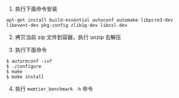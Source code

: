 1. 执行下面命令安装
   
```apt-get install build-essential autoconf automake libpcre3-dev libevent-dev pkg-config zlib1g-dev libssl-dev```

2. 拷贝当前 zip 文件到容器，执行 unzip 去解压

3. 执行下面命令
```
$ autoreconf -ivf
$ ./configure
$ make
$ make install
```

4. 执行 ```memtier_benchmark -h``` 命令
